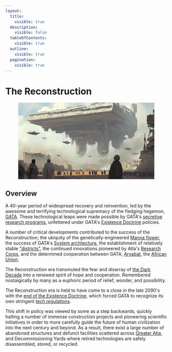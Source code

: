 ```yaml
---
layout:
  title:
    visible: true
  description:
    visible: false
  tableOfContents:
    visible: true
  outline:
    visible: true
  pagination:
    visible: true
---
```


# The Reconstruction

<figure><img src="../../.gitbook/assets/reconstruction.png" alt=""><figcaption></figcaption></figure>

## Overview

A 40-year period of widespread recovery and reinvention, led by the awesome and terrifying technological supremacy of the fledging hegemon, [GATA](../gata/the-basics.md). These technological leaps were made possible by GATA's [secretive research programs](../sol/institutions/the-research-corps.md), unfettered under GATA's [Existence Doctrine](../gata/military-and-defense/existence-doctrine.md) policies.

A number of critical developments contributed to the success of the Reconstruction; the ubiquity of the genetically-engineered [Manna flower](../science-and-tech/the-manna-flower.md), the success of GATA's [System architecture](../gata/politics/the-system.md), the establishment of relatively stable ["districts"](../gata/politics/districts.md), the continued innovations pioneered by Atla's [Research Corps](../sol/institutions/the-research-corps.md), and the determined cooperation between GATA, [Aryabat](../aryabat/the-basics.md), the [African Union](../african-union/the-basics.md).

The Reconstruction era transmuted the fear and disarray of [the Dark Decade](the-dark-decade.md) into a renewed spirit of hope and cooperation. Remembered nostalgically by many as a euphoric period of relief, wonder, and possibility.

The Reconstruction era is held to have come to a close in the late 2090's with the [end of the Existence Doctrine](../gata/military-and-defense/existence-doctrine.md#the-end-of-the-existence-doctrine), which forced GATA to recognize its own stringent [tech regulations](../gata/law-and-order/tech-regulation.md).

This shift in policy was viewed by some as a step backwards, quickly halting a number of immense construction projects and pioneering scientific initiatives in order to more carefully guide the future of human civilization into the next century and beyond. As a result, there exist a large number of abandoned structures and defunct facilities scattered across [Greater Atla](../gata/politics/greater-atla.md), and Decommissioning Yards where retired technologies are safely disassembled, stored, or recycled.
